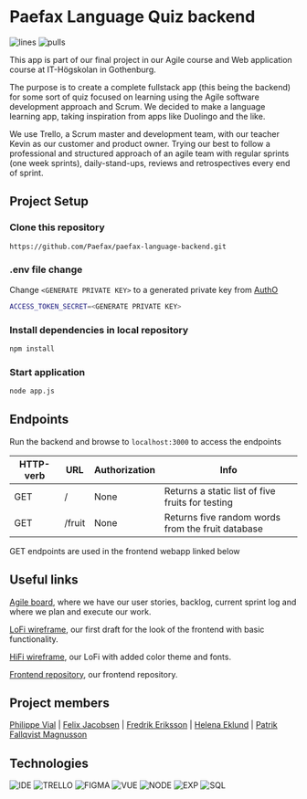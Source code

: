 # Paefax Language Quiz backend

![lines](https://img.shields.io/tokei/lines/github/Paefax/paefax-language-backend)
![pulls](https://img.shields.io/github/issues-pr-closed/Paefax/paefax-language-backend)

This app is part of our final project in our Agile course and Web application course at IT-Högskolan in Gothenburg.

The purpose is to create a complete fullstack app (this being the backend) for some sort of quiz focused on learning using the Agile software development approach and Scrum. We decided to make a language learning app, taking inspiration from apps like Duolingo and the like.

We use Trello, a Scrum master and development team, with our teacher Kevin as our customer and product owner. Trying our best to follow a professional and structured approach of an agile team with regular sprints (one week sprints), daily-stand-ups, reviews and retrospectives every end of sprint.

## Project Setup

### Clone this repository

```sh
https://github.com/Paefax/paefax-language-backend.git
```

### .env file change

Change `<GENERATE PRIVATE KEY>` to a generated private key from [AuthO](https://auth0.com/)

```sh
ACCESS_TOKEN_SECRET=<GENERATE PRIVATE KEY>
```

### Install dependencies in local repository

```sh
npm install
```

### Start application

```sh
node app.js
```

## Endpoints

Run the backend and browse to `localhost:3000` to access the endpoints

| HTTP-verb | URL    | Authorization | Info                                              |
| --------- | ------ | ------------- | ------------------------------------------------- |
| GET       | /      | None          | Returns a static list of five fruits for testing  |
| GET       | /fruit | None          | Returns five random words from the fruit database |

GET endpoints are used in the frontend webapp linked below

## Useful links

[Agile board](https://trello.com/b/yGDs6Lc3), where we have our user stories, backlog, current sprint log and where we plan and execute our work.

[LoFi wireframe](https://www.figma.com/file/BulVWVa1zG2pkhOGge8UJg/Quiz-App?node-id=13%3A2), our first draft for the look of the frontend with basic functionality.

[HiFi wireframe](https://www.figma.com/file/QOfOGDtR8PTI5WiDOgNKvH/Language-Quiz---HIFI-wireframe?node-id=24%3A71), our LoFi with added color theme and fonts.

[Frontend repository](https://github.com/Paefax/paefax-language-app), our frontend repository.

## Project members

[Philippe Vial](https://github.com/Philippevial) | [Felix Jacobsen](https://github.com/FelixJacobsen) | [Fredrik Eriksson](https://github.com/ErikssonF) | [Helena Eklund](https://github.com/helenahalldiniths) | [Patrik Fallqvist Magnusson](https://github.com/LordRekishi)

## Technologies

![IDE](https://img.shields.io/badge/Visual_Studio-5C2D91?style=for-the-badge&logo=visual%20studio&logoColor=white)
![TRELLO](https://img.shields.io/badge/Trello-0052CC?style=for-the-badge&logo=trello&logoColor=white)
![FIGMA](https://img.shields.io/badge/Figma-F24E1E?style=for-the-badge&logo=figma&logoColor=white)
![VUE](https://img.shields.io/badge/Vue.js-35495E?style=for-the-badge&logo=vue.js&logoColor=4FC08D)
![NODE](https://img.shields.io/badge/Node.js-43853D?style=for-the-badge&logo=node.js&logoColor=white)
![EXP](https://img.shields.io/badge/Express.js-404D59?style=for-the-badge)
![SQL](https://img.shields.io/badge/SQLite-07405E?style=for-the-badge&logo=sqlite&logoColor=white)
